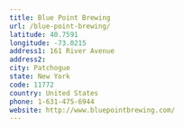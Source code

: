 ```yaml
---
title: Blue Point Brewing
url: /blue-point-brewing/
latitude: 40.7591
longitude: -73.0215
address1: 161 River Avenue
address2: 
city: Patchogue
state: New York
code: 11772
country: United States
phone: 1-631-475-6944
website: http://www.bluepointbrewing.com/
---
```


